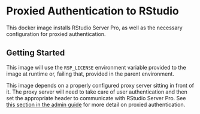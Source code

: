 # Proxied Authentication to RStudio #

This docker image installs RStudio Server Pro, as well as the necessary
configuration for proxied authentication. 

## Getting Started ##

This image will use the `RSP_LICENSE` environment variable provided to the
image at runtime or, failing that, provided in the parent environment.

This image depends on a properly configured proxy server sitting in front of
it.  The proxy server will need to take care of user authentication and then
set the appropriate header to communicate with RStudio Server Pro. See [this
section in the admin
guide](http://docs.rstudio.com/ide/server-pro/authenticating-users.html#proxied-authentication)
for more detail on proxied authentication.
